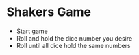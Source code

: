 # Shakers Game

- Start game
- Roll and hold the dice number you desire
- Roll until all dice hold the same numbers
